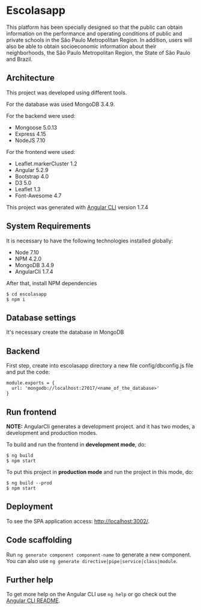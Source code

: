 # Escolasapp

This platform has been specially designed so that the public can obtain information on the performance and operating conditions of public and private schools in the São Paulo Metropolitan Region. In addition, users will also be able to obtain socioeconomic information about their neighborhoods, the São Paulo Metropolitan Region, the State of São Paulo and Brazil.

## Architecture

This project was developed using different tools.

For the database was used MongoDB 3.4.9.

For the backend were used:
- Mongoose 5.0.13
- Express 4.15 
- NodeJS 7.10

For the frontend were used: 
- Leaflet.markerCluster 1.2
- Angular 5.2.9
- Bootstrap 4.0
- D3 5.0
- Leaflet 1.3
- Font-Awesome 4.7 

This project was generated with [Angular CLI](https://github.com/angular/angular-cli) version 1.7.4


## System Requirements

It is necessary to have the following technologies installed globally:

- Node 7.10
- NPM 4.2.0
- MongoDB 3.4.9
- AngularCli 1.7.4

After that, install NPM dependencies

```
$ cd escolasapp 
$ npm i
```

## Database settings

It's necessary create the database in MongoDB 

## Backend
First step, create into escolasapp directory a new file config/dbconfig.js file and put the code:

```
module.exports = {
  url: 'mongodb://localhost:27017/<name_of_the_database>'  
}
```  


## Run frontend

**NOTE:** AngularCli generates a development project.
and it has two modes, a development and production modes.

To build and run the frontend in **development mode**, do:
```
$ ng build
$ npm start
```
 
To put this project in **production mode** and run the project in this mode, do:
```{r,engine='console', code_block_nmae}
$ ng build --prod
$ npm start
``` 

## Deployment

To see the SPA application access: [http://localhost:3002/](http://localhost:3002/).


## Code scaffolding

Run `ng generate component component-name` to generate a new component. You can also use `ng generate directive|pipe|service|class|module`.

## Further help

To get more help on the Angular CLI use `ng help` or go check out the [Angular CLI README](https://github.com/angular/angular-cli/blob/master/README.md).
